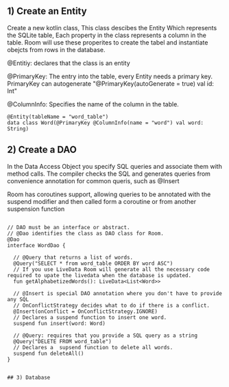 
## 1) Create an Entity
Create a new kotlin class, This class descibes the Entity Which represents the SQLite table, Each property in the class represents a column in the table. Room will use these properites to create the tabel and instantiate obejcts from rows in the database. 


@Entitiy: declares that the class is an entity

@PrimaryKey: The entry into the table, every Entity needs a primary key. 
PrimaryKey can autogenerate "@PrimaryKey(autoGenerate = true) val id: Int"

@ColumnInfo: Specifies the name of the column in the table.
```
@Entity(tableName = "word_table")
data class Word(@PrimaryKey @ColumnInfo(name = "word") val word: String)
```

## 2) Create a DAO
In the Data Access Object you specify SQL queries and associate them with method calls. The compiler checks the SQL and generates queries from convenience annotation for common queris, such as @Insert

Room has coroutines support, allowing queries to be annotated with the suspend modifier and then called form a coroutine or from another suspension function


```

// DAO must be an interface or abstract.
// @Dao identifies the class as DAO class for Room.
@Dao
interface WordDao {
  
  // @Query that returns a list of words. 
  @Query("SELECT * from word_table ORDER BY word ASC")
  // If you use LiveData Room will generate all the necessary code required to upate the livedata when the database is updated. 
  fun getAlphabetizedWords(): LiveData<List<Word>>
  
  // @Insert is special DAO annotation where you don't have to provide any SQL
  // OnConflictStrategy decides what to do if there is a conflict. 
  @Insert(onConflict = OnConflictStrategy.IGNORE)
  // Declares a suspend function to insert one word. 
  suspend fun insert(word: Word)
  
  // @Query: requires that you provide a SQL query as a string
  @Query("DELETE FROM word_table")
  // Declares a  supsend function to delete all words. 
  suspend fun deleteAll()
}


## 3) Database
```
